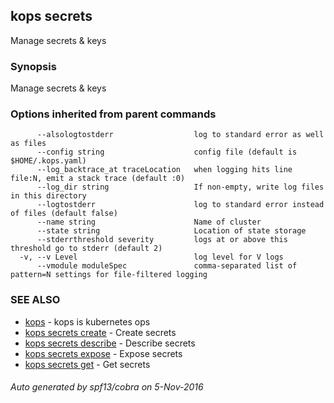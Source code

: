 ## kops secrets

Manage secrets & keys

### Synopsis


Manage secrets & keys

### Options inherited from parent commands

```
      --alsologtostderr                  log to standard error as well as files
      --config string                    config file (default is $HOME/.kops.yaml)
      --log_backtrace_at traceLocation   when logging hits line file:N, emit a stack trace (default :0)
      --log_dir string                   If non-empty, write log files in this directory
      --logtostderr                      log to standard error instead of files (default false)
      --name string                      Name of cluster
      --state string                     Location of state storage
      --stderrthreshold severity         logs at or above this threshold go to stderr (default 2)
  -v, --v Level                          log level for V logs
      --vmodule moduleSpec               comma-separated list of pattern=N settings for file-filtered logging
```

### SEE ALSO
* [kops](kops.md)	 - kops is kubernetes ops
* [kops secrets create](kops_secrets_create.md)	 - Create secrets
* [kops secrets describe](kops_secrets_describe.md)	 - Describe secrets
* [kops secrets expose](kops_secrets_expose.md)	 - Expose secrets
* [kops secrets get](kops_secrets_get.md)	 - Get secrets

###### Auto generated by spf13/cobra on 5-Nov-2016
